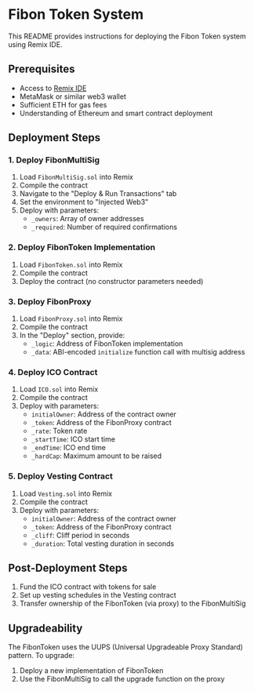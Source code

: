# Fibon Token System

This README provides instructions for deploying the Fibon Token system using Remix IDE.

## Prerequisites

- Access to [Remix IDE](https://remix.ethereum.org/)
- MetaMask or similar web3 wallet
- Sufficient ETH for gas fees
- Understanding of Ethereum and smart contract deployment

## Deployment Steps

### 1. Deploy FibonMultiSig

1. Load `FibonMultiSig.sol` into Remix
2. Compile the contract
3. Navigate to the "Deploy & Run Transactions" tab
4. Set the environment to "Injected Web3"
5. Deploy with parameters:
   - `_owners`: Array of owner addresses
   - `_required`: Number of required confirmations

### 2. Deploy FibonToken Implementation

1. Load `FibonToken.sol` into Remix
2. Compile the contract
3. Deploy the contract (no constructor parameters needed)

### 3. Deploy FibonProxy

1. Load `FibonProxy.sol` into Remix
2. Compile the contract
3. In the "Deploy" section, provide:
   - `_logic`: Address of FibonToken implementation
   - `_data`: ABI-encoded `initialize` function call with multisig address

### 4. Deploy ICO Contract

1. Load `ICO.sol` into Remix
2. Compile the contract
3. Deploy with parameters:
   - `initialOwner`: Address of the contract owner
   - `_token`: Address of the FibonProxy contract
   - `_rate`: Token rate
   - `_startTime`: ICO start time
   - `_endTime`: ICO end time
   - `_hardCap`: Maximum amount to be raised

### 5. Deploy Vesting Contract

1. Load `Vesting.sol` into Remix
2. Compile the contract
3. Deploy with parameters:
   - `initialOwner`: Address of the contract owner
   - `_token`: Address of the FibonProxy contract
   - `_cliff`: Cliff period in seconds
   - `_duration`: Total vesting duration in seconds

## Post-Deployment Steps

1. Fund the ICO contract with tokens for sale
2. Set up vesting schedules in the Vesting contract
3. Transfer ownership of the FibonToken (via proxy) to the FibonMultiSig


## Upgradeability

The FibonToken uses the UUPS (Universal Upgradeable Proxy Standard) pattern. To upgrade:

1. Deploy a new implementation of FibonToken
2. Use the FibonMultiSig to call the upgrade function on the proxy
